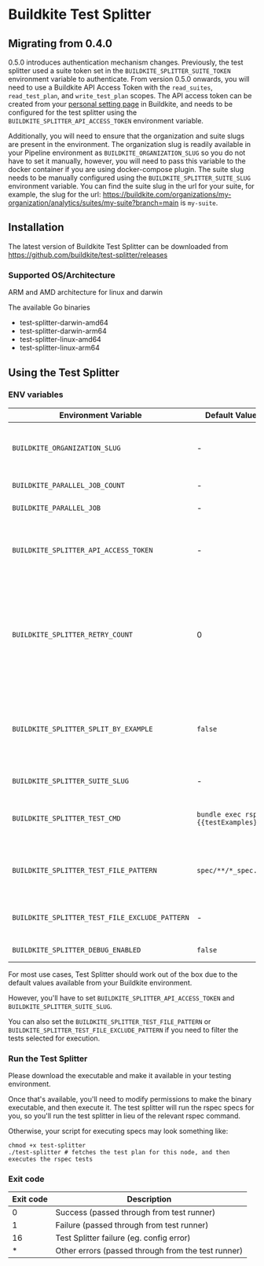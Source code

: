 # Buildkite Test Splitter

## Migrating from 0.4.0

0.5.0 introduces authentication mechanism changes. Previously, the test splitter used a suite token set in the `BUILDKITE_SPLITTER_SUITE_TOKEN` environment variable to authenticate.
From version 0.5.0 onwards, you will need to use a Buildkite API Access Token with the `read_suites`, `read_test_plan`, and `write_test_plan` scopes.
The API access token can be created from your [personal setting page](https://buildkite.com/user/api-access-tokens) in Buildkite, and needs to be configured for the test splitter using the `BUILDKITE_SPLITTER_API_ACCESS_TOKEN` environment variable.

Additionally, you will need to ensure that the organization and suite slugs are present in the environment. The organization slug is readily available in your Pipeline environment as `BUILDKITE_ORGANIZATION_SLUG` so you do not have to set it manually, however, you will need to pass this variable to the docker container if you are using docker-compose plugin.
The suite slug needs to be manually configured using the `BUILDKITE_SPLITTER_SUITE_SLUG` environment variable. You can find the suite slug in the url for your suite, for example, the slug for the url: https://buildkite.com/organizations/my-organization/analytics/suites/my-suite?branch=main is `my-suite`. 

## Installation
The latest version of Buildkite Test Splitter can be downloaded from https://github.com/buildkite/test-splitter/releases

### Supported OS/Architecture
ARM and AMD architecture for linux and darwin

The available Go binaries
- test-splitter-darwin-amd64
- test-splitter-darwin-arm64
- test-splitter-linux-amd64
- test-splitter-linux-arm64

## Using the Test Splitter

### ENV variables

| Environment Variable | Default Value | Description |
| ---- | ---- | ----------- |
| `BUILDKITE_ORGANIZATION_SLUG` | - | Required, the slug of your Buildkite organization. This is available in your pipeline environment, so you don't need to set it manually |
| `BUILDKITE_PARALLEL_JOB_COUNT` | - | Required, total number of parallelism. |
| `BUILDKITE_PARALLEL_JOB` | - | Required, test plan for specific node |
| `BUILDKITE_SPLITTER_API_ACCESS_TOKEN ` | - | Required, Buildkite API access token with `read_suites`, `read_test_plan`, and `write_test_plan` scopes. You can create access token from [Personal Settings](https://buildkite.com/user/api-access-tokens) in Buildkite |
| `BUILDKITE_SPLITTER_RETRY_COUNT` | 0 | Optional. Test splitter runs the test command defined in `BUILDKITE_SPLITTER_TEST_CMD`, and retries the failing tests maximum `BUILDKITE_SPLITTER_RETRY_COUNT` times. For Rspec, the test splitter runs `BUILDKITE_SPLITTER_TEST_CMD` with `--only-failures` as the retry command. |
| `BUILDKITE_SPLITTER_SPLIT_BY_EXAMPLE` | `false` | Enable or disable split by example. When this option is `true`, the Test Splitter will split slow test files that take longer than 3 minutes into individual test cases, so that the execution of file will be over multiple nodes. |
| `BUILDKITE_SPLITTER_SUITE_SLUG` | - | Required, the slug of your test suite. |
| `BUILDKITE_SPLITTER_TEST_CMD` | `bundle exec rspec {{testExamples}}` | Optional, test command for running your tests. Test splitter will fill in the `{{testExamples}}` placeholder with the test splitting results |
| `BUILDKITE_SPLITTER_TEST_FILE_PATTERN` | `spec/**/*_spec.rb` | Optional, glob pattern for discovering test files that need to be executed. </br> *It accepts pattern syntax supported by [zzglob](https://github.com/DrJosh9000/zzglob?tab=readme-ov-file#pattern-syntax) library*. |
| `BUILDKITE_SPLITTER_TEST_FILE_EXCLUDE_PATTERN` | - | Optional, glob pattern to use for excluding test files or directory. </br> *It accepts pattern syntax supported by [zzglob](https://github.com/DrJosh9000/zzglob?tab=readme-ov-file#pattern-syntax) library.* |
| `BUILDKITE_SPLITTER_DEBUG_ENABLED` | `false` | Optional, flag to enable more verbose logging. |

For most use cases, Test Splitter should work out of the box due to the default values available from your Buildkite environment.

However, you'll have to set `BUILDKITE_SPLITTER_API_ACCESS_TOKEN` and `BUILDKITE_SPLITTER_SUITE_SLUG`.

You can also set the `BUILDKITE_SPLITTER_TEST_FILE_PATTERN` or `BUILDKITE_SPLITTER_TEST_FILE_EXCLUDE_PATTERN` if you need to filter the tests selected for execution.

### Run the Test Splitter
Please download the executable and make it available in your testing environment.

Once that's available, you'll need to modify permissions to make the binary executable, and then execute it. The test splitter will run the rspec specs for you, so you'll run the test splitter in lieu of the relevant rspec command. 

Otherwise, your script for executing specs may look something like:
```
chmod +x test-splitter
./test-splitter # fetches the test plan for this node, and then executes the rspec tests
```
### Exit code
| Exit code | Description |
| ---- | ---- |
| 0 | Success (passed through from test runner) |
| 1 | Failure (passed through from test runner) |
| 16 | Test Splitter failure (eg. config error) |
| * | Other errors (passed through from the test runner) |
